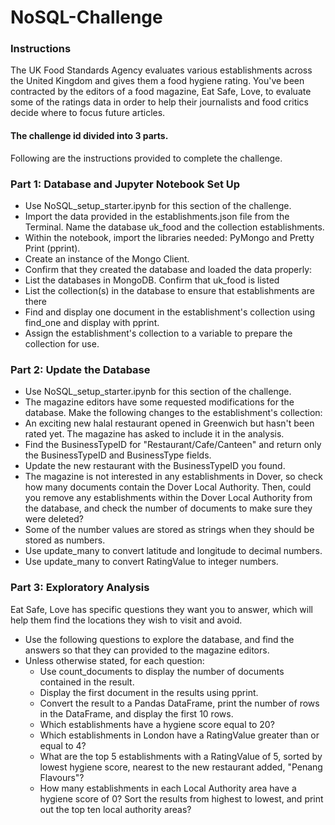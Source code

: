 # NoSQL-Challenge
### Instructions

The UK Food Standards Agency evaluates various establishments across the United Kingdom and gives them a food hygiene rating. You've been contracted by the editors of a food magazine, Eat Safe, Love, to evaluate some of the ratings data in order to help their journalists and food critics decide where to focus future articles.

#### The challenge id divided into 3 parts. 
Following are the instructions provided to complete the challenge. 

### Part 1: Database and Jupyter Notebook Set Up
- Use NoSQL_setup_starter.ipynb for this section of the challenge.
- Import the data provided in the establishments.json file from the Terminal. Name the database uk_food and the collection establishments. 
- Within the notebook, import the libraries needed: PyMongo and Pretty Print (pprint).
- Create an instance of the Mongo Client.
- Confirm that they created the database and loaded the data properly:
- List the databases in MongoDB. Confirm that uk_food is listed
- List the collection(s) in the database to ensure that establishments are there
- Find and display one document in the establishment's collection using find_one and display with pprint.
- Assign the establishment's collection to a variable to prepare the collection for use.

### Part 2: Update the Database
- Use NoSQL_setup_starter.ipynb for this section of the challenge.
- The magazine editors have some requested modifications for the database. Make the following changes to the establishment's collection:
- An exciting new halal restaurant opened in Greenwich but hasn't been rated yet. The magazine has asked to include it in the analysis.
- Find the BusinessTypeID for "Restaurant/Cafe/Canteen" and return only the BusinessTypeID and BusinessType fields.
- Update the new restaurant with the BusinessTypeID you found.
- The magazine is not interested in any establishments in Dover, so check how many documents contain the Dover Local Authority. Then, could you remove any establishments within the Dover Local Authority from the database, and check the number of documents to make sure they were deleted?
- Some of the number values are stored as strings when they should be stored as numbers.
- Use update_many to convert latitude and longitude to decimal numbers.
- Use update_many to convert RatingValue to integer numbers.

### Part 3: Exploratory Analysis
Eat Safe, Love has specific questions they want you to answer, which will help them find the locations they wish to visit and avoid.

- Use the following questions to explore the database, and find the answers so that they can provided to the magazine editors.
- Unless otherwise stated, for each question:
    - Use count_documents to display the number of documents contained in the result.
    - Display the first document in the results using pprint.
    - Convert the result to a Pandas DataFrame, print the number of rows in the DataFrame, and display the first 10 rows.
    - Which establishments have a hygiene score equal to 20?
    - Which establishments in London have a RatingValue greater than or equal to 4?
    - What are the top 5 establishments with a RatingValue of 5, sorted by lowest hygiene score, nearest to the new restaurant added, "Penang Flavours"?
    - How many establishments in each Local Authority area have a hygiene score of 0? Sort the results from highest to lowest, and print out the top ten local authority areas?
